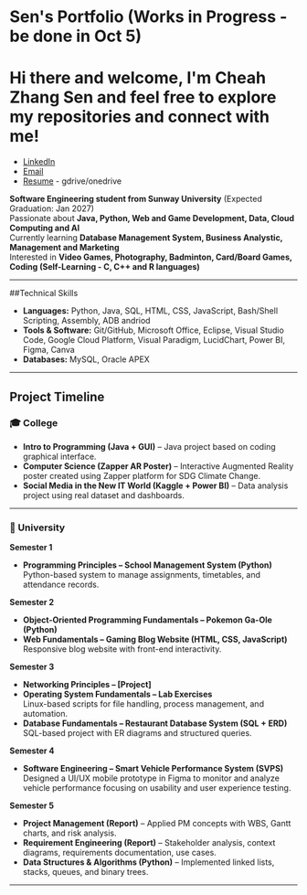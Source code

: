 # Sen's Portfolio (Works in Progress - be done in Oct 5)

# Hi there and welcome, I'm Cheah Zhang Sen and feel free to explore my repositories and connect with me!
- [LinkedIn](https://linkedin.com/in/zhang-sen-cheah)  
- [Email](mailto:cheahzhangsen@egmail.com)  
- [Resume](LINK-TO-YOUR-RESUME) - gdrive/onedrive

**Software Engineering student from Sunway University** (Expected Graduation: Jan 2027)  
Passionate about **Java, Python, Web and Game Development, Data, Cloud Computing and AI**  
Currently learning **Database Management System, Business Analystic, Management and Marketing**  
Interested in **Video Games, Photography, Badminton, Card/Board Games, Coding (Self-Learning - C, C++ and R languages)**  

---

##Technical Skills
- **Languages:** Python, Java, SQL, HTML, CSS, JavaScript, Bash/Shell Scripting, Assembly, ADB andriod
- **Tools & Software:** Git/GitHub, Microsoft Office, Eclipse, Visual Studio Code, Google Cloud Platform, Visual Paradigm, LucidChart, Power BI, Figma, Canva
- **Databases:** MySQL, Oracle APEX

---


## Project Timeline  

### 🎓 College  
- **Intro to Programming (Java + GUI)** – Java project based on coding graphical interface.  
- **Computer Science (Zapper AR Poster)** – Interactive Augmented Reality poster created using Zapper platform for SDG Climate Change.  
- **Social Media in the New IT World (Kaggle + Power BI)** – Data analysis project using real dataset and dashboards.  

---

### 🏫 University  

**Semester 1**  
- **Programming Principles – School Management System (Python)**  
  Python-based system to manage assignments, timetables, and attendance records.  

**Semester 2**  
- **Object-Oriented Programming Fundamentals – Pokemon Ga-Ole (Python)**
- **Web Fundamentals – Gaming Blog Website (HTML, CSS, JavaScript)**  
  Responsive blog website with front-end interactivity.  

**Semester 3**  
- **Networking Principles – [Project]**  
- **Operating System Fundamentals – Lab Exercises**  
  Linux-based scripts for file handling, process management, and automation.  
- **Database Fundamentals – Restaurant Database System (SQL + ERD)**  
  SQL-based project with ER diagrams and structured queries.
  
**Semester 4**  
- **Software Engineering – Smart Vehicle Performance System (SVPS)**  
  Designed a UI/UX  mobile prototype in Figma to monitor and analyze vehicle performance focusing on usability and user experience testing.

**Semester 5**  
- **Project Management (Report)** – Applied PM concepts with WBS, Gantt charts, and risk analysis.  
- **Requirement Engineering (Report)** – Stakeholder analysis, context diagrams, requirements documentation, use cases.  
- **Data Structures & Algorithms (Python)** – Implemented linked lists, stacks, queues, and binary trees.  

---

